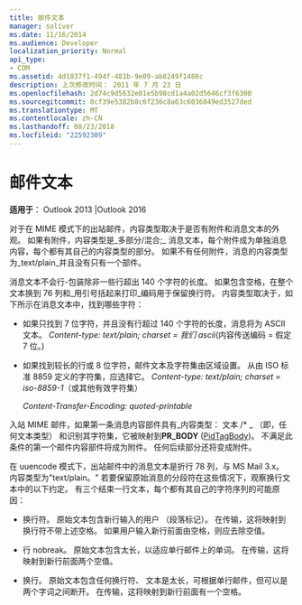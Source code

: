 ```yaml
---
title: 邮件文本
manager: soliver
ms.date: 11/16/2014
ms.audience: Developer
localization_priority: Normal
api_type:
- COM
ms.assetid: 4d1837f1-494f-481b-9e09-ab8249f1488c
description: 上次修改时间： 2011 年 7 月 23 日
ms.openlocfilehash: 2d74c9d5632e81e5b98cd1a4a02d5646cf3f6300
ms.sourcegitcommit: 0cf39e5382b8c6f236c8a63c6036849ed3527ded
ms.translationtype: MT
ms.contentlocale: zh-CN
ms.lasthandoff: 08/23/2018
ms.locfileid: "22592309"
---
```

# <a name="message-text"></a>邮件文本

  
  
**适用于**： Outlook 2013 |Outlook 2016 
  
对于在 MIME 模式下的出站邮件，内容类型取决于是否有附件和消息文本的外观。 如果有附件，内容类型是_多部分/混合;_ 消息文本，每个附件成为单独消息内容，每个都有其自己的内容类型的部分。 如果不有任何附件，消息的内容类型为_text/plain_并且没有只有一个部件。 
  
消息文本不会行-包装除非一些行超出 140 个字符的长度。 如果包含空格，在整个文本换到 76 列和_用引号括起来打印_编码用于保留换行符。 内容类型取决于，如下所示在消息文本中，找到哪些字符： 
  
- 如果只找到 7 位字符，并且没有行超过 140 个字符的长度，消息将为 ASCII 文本。 _Content-type: text/plain; charset = 我们 ascii_(内容传送编码 = 假定 7 位。) 
    
- 如果找到较长的行或 8 位字符，邮件文本及字符集由区域设置。 从由 ISO 标准 8859 定义的字符集，应选择它。 _Content-type: text/plain; charset = iso-8859-1_（或其他有效字符集） 
    
     _Content-Transfer-Encoding: quoted-printable_
    
入站 MIME 邮件，如果第一条消息内容部件具有_内容类型： 文本 /\* _ （即，任何文本类型） 和识别其字符集，它被映射到**PR_BODY** ([PidTagBody](pidtagbody-canonical-property.md))。 不满足此条件的第一个邮件内容部件将成为附件。 任何后续部分还将变成附件。
  
在 uuencode 模式下，出站邮件中的消息文本是折行 78 列，与 MS Mail 3.x。 内容类型为"text/plain。" 若要保留原始消息的分段符在这些情况下，观察换行文本中的以下约定。 有三个结束一行文本，每个都有其自己的字符序列的可能原因：
  
- 换行符。 原始文本包含新行输入的用户 （段落标记）。 在传输，这将映射到换行符不带上述空格。 如果用户输入新行前面由空格，则应去除空值。
    
- 行 nobreak。 原始文本包含太长，以适应单行邮件上的单词。 在传输，这将映射到新行前面两个空值。
    
- 换行。 原始文本包含任何换行符、 文本是太长，可根据单行邮件，但可以是两个字词之间断开。 在传输，这将映射到新行前面有一个空格。
    

